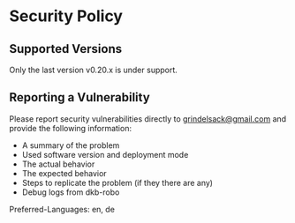 <!-- markdownlint-disable  MD013 -->
<!-- wiki-title Security Policy -->
# Security Policy

## Supported Versions

Only the last version v0.20.x is under support.

## Reporting a Vulnerability

Please report security vulnerabilities directly to grindelsack@gmail.com and provide the following information:

- A summary of the problem
- Used software version and deployment mode
- The actual behavior
- The expected behavior
- Steps to replicate the problem (if they there are any)
- Debug logs from dkb-robo

Preferred-Languages: en, de
